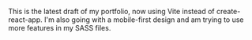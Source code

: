 This is the latest draft of my portfolio, now using Vite instead of create-react-app. I'm also going with a mobile-first design and am trying to use more features in my SASS files.
